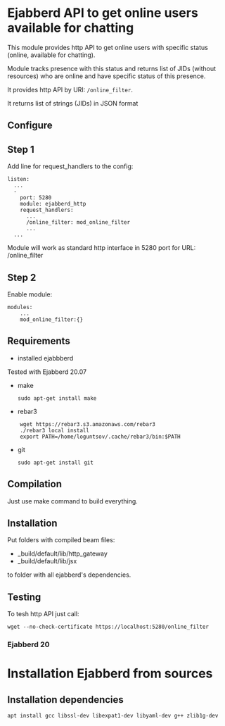 # Ejabberd API to get online users available for chatting

This module provides http API to get online users with specific status (online, available for chatting).

Module tracks presence with this status and returns list of JIDs (without resources) who are online and have specific status of this presence. 

It provides http API by URI: ``/online_filter``.

It returns list of strings (JIDs) in JSON format

## Configure

## Step 1

Add line for request_handlers to the config:

```
listen:
  ...
  -
    port: 5280
    module: ejabberd_http
    request_handlers:
      ...
      /online_filter: mod_online_filter
      ...
  ...
```

Module will work as standard http interface in 5280 port for URL: /online_filter

## Step 2

Enable module:

```
modules:
    ...
    mod_online_filter:{}
```



## Requirements

* installed ejabbberd

Tested with Ejabberd 20.07

* make 

    ```sudo apt-get install make```
* rebar3 

```
    wget https://rebar3.s3.amazonaws.com/rebar3
    ./rebar3 local install
    export PATH=/home/loguntsov/.cache/rebar3/bin:$PATH    
```
* git
    
    ```sudo apt-get install git```
    
   
## Compilation

Just use make command to build everything.    

## Installation

Put folders with compiled beam files:
 
* _build/default/lib/http_gateway  
* _build/default/lib/jsx

to folder with all ejabberd's dependencies.

## Testing

To tesh http API just call:

```wget --no-check-certificate https://localhost:5280/online_filter```

### Ejabberd 20

# Installation Ejabberd from sources

## Installation dependencies

```
apt install gcc libssl-dev libexpat1-dev libyaml-dev g++ zlib1g-dev
```


